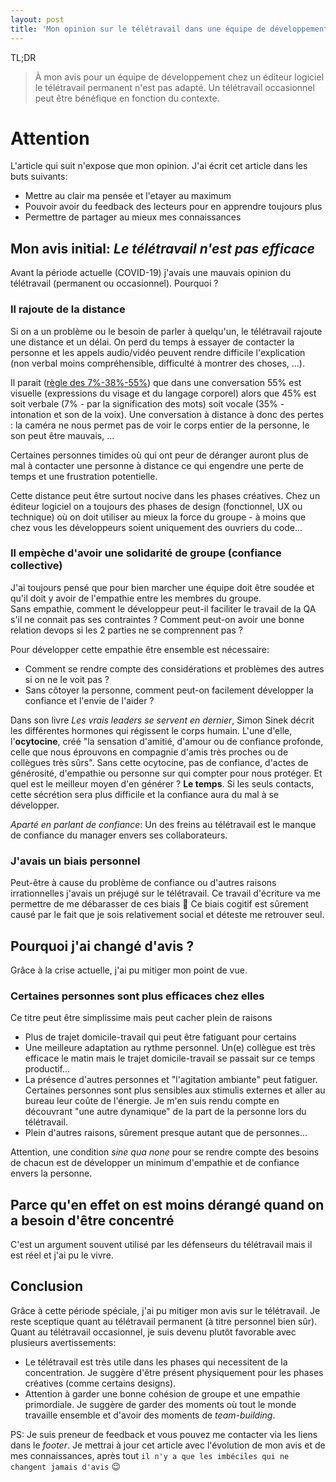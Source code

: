 ```yaml
---
layout: post
title: 'Mon opinion sur le télétravail dans une équipe de développement d'un éditeur logiciel'
---
```


TL;DR
> À mon avis pour un équipe de développement chez un éditeur logiciel le télétravail permanent n'est pas adapté. Un télétravail occasionnel peut être bénéfique en fonction du contexte.

# Attention
L'article qui suit n'expose que mon opinion. J'ai écrit cet article dans les buts suivants: 
* Mettre au clair ma pensée et l'etayer au maximum
* Pouvoir avoir du feedback des lecteurs pour en apprendre toujours plus
* Permettre de partager au mieux mes connaissances

## Mon avis initial: _Le télétravail n'est pas efficace_
Avant la période actuelle (COVID-19) j'avais une mauvais opinion du télétravail (permanent ou occasionnel). Pourquoi ? 

### Il rajoute de la distance

Si on a un problème ou le besoin de parler à quelqu'un, le télétravail rajoute une distance et un délai. On perd du temps à essayer de contacter la personne et les appels audio/vidéo peuvent rendre difficile l'explication (non verbal moins compréhensible, difficulté à montrer des choses, ...).  

Il parait ([règle des 7%-38%-55%](https://fr.wikipedia.org/wiki/Albert_Mehrabian)) que dans une conversation 55% est visuelle (expressions du visage et du langage corporel) alors que 45% est soit verbale (7% - par la signification des mots) soit vocale (35% - intonation et son de la voix). Une conversation à distance à donc des pertes : la caméra ne nous permet pas de voir le corps entier de la personne, le son peut être mauvais, ...

Certaines personnes timides où qui ont peur de déranger auront plus de mal à contacter une personne à distance ce qui engendre une perte de temps et une frustration potentielle.

Cette distance peut être surtout nocive dans les phases créatives. Chez un éditeur logiciel on a toujours des phases de design (fonctionnel, UX ou technique) où on doit utiliser au mieux la force du groupe - à moins que chez vous les développeurs soient uniquement des ouvriers du code...

### Il empèche d'avoir une solidarité de groupe (confiance collective)
J'ai toujours pensé que pour bien marcher une équipe doit être soudée et qu'il doit y avoir de l'empathie entre les membres du groupe.   
Sans empathie, comment le développeur peut-il faciliter le travail de la QA s'il ne connait pas ses contraintes ? Comment peut-on avoir une bonne relation devops si les 2 parties ne se comprennent pas ?

Pour développer cette empathie être ensemble est nécessaire: 
* Comment se rendre compte des considérations et problèmes des autres si on ne le voit pas ? 
* Sans côtoyer la personne, comment peut-on facilement développer la confiance et l'envie de l'aider ? 

Dans son livre _Les vrais leaders se servent en dernier_, Simon Sinek décrit les différentes hormones qui régissent le corps humain. L'une d'elle, l'**ocytocine**, créé "la sensation d'amitié, d'amour ou de confiance profonde, celle que nous éprouvons en compagnie d'amis très proches ou de collègues très sûrs". Sans cette ocytocine, pas de confiance, d'actes de générosité, d'empathie ou personne sur qui compter pour nous protéger. Et quel est le meilleur moyen d'en générer ? **Le temps**. Si les seuls contacts, cette sécrétion sera plus difficile et la confiance aura du mal à se développer. 

_Aparté en parlant de confiance_: Un des freins au télétravail est le manque de confiance du manager envers ses collaborateurs.

### J'avais un biais personnel
Peut-être à cause du problème de confiance ou d'autres raisons irrationnelles j'avais un préjugé sur le télétravail. Ce travail d'écriture va me permettre de me débarasser de ces biais :slightly_smiling_face:
Ce biais cogitif est sûrement causé par le fait que je sois relativement social et déteste me retrouver seul.

## Pourquoi j'ai changé d'avis ? 
Grâce à la crise actuelle, j'ai pu mitiger mon point de vue.

### Certaines personnes sont plus efficaces chez elles
Ce titre peut être simplissime mais peut cacher plein de raisons
* Plus de trajet domicile-travail qui peut être fatiguant pour certains
* Une meilleure adaptation au rythme personnel. Un(e) collègue est très efficace le matin mais le trajet domicile-travail se passait sur ce temps productif... 
* La présence d'autres personnes et "l'agitation ambiante" peut fatiguer. Certaines personnes sont plus sensibles aux stimulis externes et aller au bureau leur coûte de l'énergie. Je m'en suis rendu compte en découvrant "une autre dynamique" de la part de la personne lors du télétravail.
* Plein d'autres raisons, sûrement presque autant que de personnes...

Attention, une condition _sine qua none_ pour se rendre compte des besoins de chacun est de développer un minimum d'empathie et de confiance envers la personne.

## Parce qu'en effet on est moins dérangé quand on a besoin d'être concentré
C'est un argument souvent utilisé par les défenseurs du télétravail mais il est réel et j'ai pu le vivre.

## Conclusion
Grâce à cette période spéciale, j'ai pu mitiger mon avis sur le télétravail. Je reste sceptique quant au télétravail permanent (à titre personnel bien sûr). 
Quant au télétravail occasionnel, je suis devenu plutôt favorable avec plusieurs avertissements:
* Le télétravail est très utile dans les phases qui necessitent de la concentration. Je suggère d'être présent physiquement pour les phases créatives (comme certains designs).
* Attention à garder une bonne cohésion de groupe et une empathie primordiale. Je suggère de garder des moments où tout le monde travaille ensemble et d'avoir des moments de _team-building_. 

PS: Je suis preneur de feedback et vous pouvez me contacter via les liens dans le _footer_. Je mettrai à jour cet article avec l'évolution de mon avis et de mes connaissances, après tout `il n'y a que les imbéciles qui ne changent jamais d'avis` :wink: